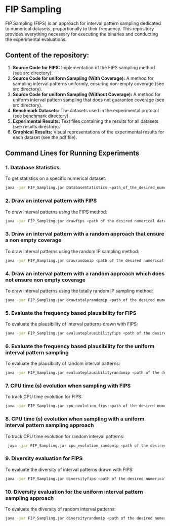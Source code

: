 # FIP Sampling

FIP Sampling (FIPS) is an approach for interval pattern sampling dedicated to numerical datasets, proportionally to their frequency. This repository provides everything necessary for executing the binaries and conducting the experimental evaluations.

## Content of the repository:
1. **Source Code for FIPS:** Implementation of the FIPS sampling method (see src directory).
2. **Source Code for uniform Sampling (With Coverage):** A method for sampling interval patterns uniformly, ensuring non-empty coverage (see src directory).
3. **Source Code for uniform Sampling (Without Coverage):** A method for uniform interval pattern sampling that does not guarantee coverage (see src directory).
4. **Benchmark Datasets:** The datasets used in the experimental protocol (see benchmark directory).
5. **Experimental Results:** Text files containing the results for all datasets (see results directory).
6. **Graphical Results:** Visual representations of the experimental results for each dataset (see the pdf file).



## Command Lines for Running Experiments

### 1. Database Statistics
To get statistics on a specific numerical dataset:

```bash
java -jar FIP_Sampling.jar DatabaseStatistics <path_of_the_desired_numerical_dataset>
```

### 2. Draw an interval pattern with FIPS
To draw interval patterns using the FIPS method:
```bash
java -jar FIP_Sampling.jar drawfips <path of the desired numerical dataset>
```


### 3.  Draw an interval pattern with a random approach that ensure a non empty coverage
To draw interval patterns using the random IP sampling method:
```bash
java -jar FIP_Sampling.jar drawrandomip <path of the desired numerical dataset>
```


### 4. Draw an interval pattern with a random approach which does not ensure non empty coverage
To draw interval patterns using the totally random IP sampling method:
```bash
java -jar FIP_Sampling.jar drawtotalyrandomip <path of the desired numerical dataset>
```

### 5. Evaluate the frequency based plausibility for FIPS
To evaluate the plausibility of interval patterns drawn with FIPS:
```bash
java -jar FIP_Sampling.jar evaluateplausibilityfips <path of the desired numerical dataset> <Number of Interval patterns (fixed to 100 000 in the paper)> <Number of randomised databases (fixed to 10 in the paper) > <Minimum frequency threshold> <Maximum frequency threshold>
```

### 6. Evaluate the frequency based plausibility for the uniform interval pattern sampling
To evaluate the plausibility of random interval patterns:
```bash
java -jar FIP_Sampling.jar evaluateplausibilityrandomip <path of the desired numerical dataset> <Number of Interval patterns (fixed to 100 000 in the paper)> <Number of randomised databases (fixed to 10 in the paper)> <Minimum frequency threshold> <Maximum frequency threshold>
```

### 7. CPU time (s)  evolution when sampling with FIPS
To track CPU time evolution for FIPS:
```bash
java -jar FIP_Sampling.jar cpu_evolution_fips <path of the desired numerical dataset> <Number of interval pattern desired (fixed to 500 in the paper)> <Path for the output results>
```

### 8. CPU time (s)  evolution when sampling with a uniform interval pattern sampling approach
To track CPU time evolution for random interval patterns:
```bash
 java -jar FIP_Sampling.jar cpu_evolution_randomip <path of the desired numerical dataset> <Number of Interval patterns (fixed to 500 in the paper)>
```

### 9. Diversity evaluation for FIPS
To evaluate the diversity of interval patterns drawn with FIPS:
```bash
java -jar FIP_Sampling.jar diversityfips <path of the desired numerical dataset> <Number of Interval patterns (10 000 fixed to 100 000 in the paper)>
```



### 10. Diversity evaluation for the uniform interval pattern sampling approach
To evaluate the diversity of random interval patterns:
```bash
java -jar FIP_Sampling.jar diversityrandomip <path of the desired numerical dataset> <Number of Interval patterns (10 000 fixed to 100 000 in the paper)>
```
